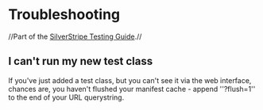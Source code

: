 # Troubleshooting

//Part of the [SilverStripe Testing Guide](testing-guide).//

## I can't run my new test class

If you've just added a test class, but you can't see it via the web interface, chances are, you haven't flushed your
manifest cache - append ''?flush=1'' to the end of your URL querystring.
